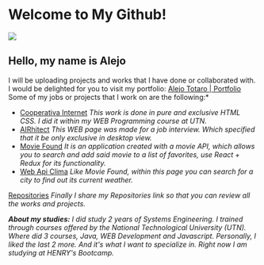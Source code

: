 # Welcome to My Github!

![](https://media.giphy.com/media/3o6ZtpxSZbQRRnwCKQ/giphy.gif)

## Hello, my name is Alejo

  I will be uploading projects and works that I have done or collaborated with.
I would be delighted for you to visit my portfolio: [Alejo Totaro | Portfolio](https://atotaro98.github.io/index.html)
Some of my jobs or projects that I work on are the following:* 

 - [Cooperativa Internet](https://github.com/Atotaro98/Cooperativa_Internet) *This work is done in pure and exclusive HTML CSS. I did it within my WEB Programming course at UTN.*
 - [AIRhitect](https://github.com/Atotaro98/AIRhitect) *This WEB page was made for a job interview. Which specified that it be only exclusive in desktop view.*
 - [Movie Found](https://github.com/Atotaro98/ApiPeliculas) *It is an application created with a movie API, which allows you to search and add said movie to a list of favorites, use React + Redux for its functionality.*
 - [Web Api Clima](https://github.com/Atotaro98/ApiClima) *Like Movie Found, within this page you can search for a city to find out its current weather.*



[Repositories](https://github.com/Atotaro98?tab=repositories)  *Finally I share my Repositories link so that you can review all the works and projects.*


***About my studies:***
*I did study 2 years of Systems Engineering. I trained through courses offered by the National Technological University (UTN).
Where did  3 courses, Java, WEB Development and Javascript. Personally, I liked the last 2 more. And it's what I want to specialize in. Right now I am studying at HENRY's Bootcamp.*

